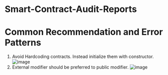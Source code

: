 # Smart-Contract-Audit-Reports


# Common Recommendation and Error Patterns

1. Avoid Hardcoding contracts. Instead initialize them with constructor.
![image](https://user-images.githubusercontent.com/46377366/165265532-891de1b2-7417-438d-bea6-8e003c3dc425.png)
2. External modifier should be preferred to public modifier.
![image](https://user-images.githubusercontent.com/46377366/165265941-2e4b72eb-1a9a-4e81-ad40-546a878ced04.png)


